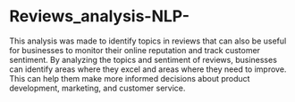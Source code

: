 # Reviews_analysis-NLP-

This analysis was made to identify topics in reviews that can also be useful for businesses to monitor their online reputation and track customer sentiment. By analyzing the topics and sentiment of reviews, businesses can identify areas where they excel and areas where they need to improve. This can help them make more informed decisions about product development, marketing, and customer service.
